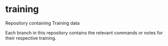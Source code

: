 # training
Repository containing Training data

Each branch in this repository contains the relevant commands or notes for their respective training.